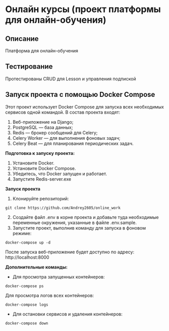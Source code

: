 # Онлайн курсы (проект платформы для онлайн-обучения)

## Описание

Платформа для онлайн-обучения


## Тестирование

Протестированы CRUD для Lesson и управления подпиской

## Запуск проекта с помощью Docker Compose

Этот проект использует Docker Compose для запуска всех необходимых сервисов одной командой. В состав проекта входят:

1. Веб-приложение на Django;
2. PostgreSQL — база данных;
3. Redis — брокер сообщений для Celery;
4. Celery Worker — для выполнения фоновых задач;
5. Celery Beat — для планирования периодических задач.

**Подготовка к запуску проекта:**
1. Установите Docker.
2. Установите Docker Compose.
3. Убедитесь, что Docker запущен и работает.
4. Запустите Redis-server.exe

**Запуск проекта**
1. Клонируйте репозиторий:
```
git clone https://github.com/Andrey2605/online_work
```
2. Создайте файл .env в корне проекта и добавьте туда необходимые переменные окружения, указанные в файле .env.sample.
3. Запустите проект, выполнив команду для запуска в фоновом режиме:
```
docker-compose up -d
```

После запуска веб-приложение будет доступно по адресу: http://localhost:8000

**Дополнительные команды:**
- Для просмотра запущенных контейнеров:
```
docker-compose ps
```
Для просмотра логов всех контейнеров:
```
docker-compose logs
```
- Для остановки сервисов и удаления контейнеров:
```
docker-compose down
```